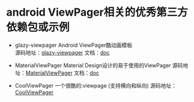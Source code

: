 # android ViewPager相关的优秀第三方依赖包或示例

* glazy-viewpager Android ViewPager酷动画模板  
源码地址：[glazy-viewpager](https://github.com/kannan-anbu/glazy-viewpager) 文档：[doc](https://github.com/kannan-anbu/glazy-viewpager/blob/master/README.md)

* MaterialViewPager Material Design设计的易于使用的ViewPager
源码地址：[MaterialViewPager](https://github.com/florent37/MaterialViewPager) 文档：[doc](https://github.com/florent37/MaterialViewPager/blob/master/README.md)

* CoolViewPager 一个很酷的:viewpage (支持横向和纵向)
源码地址：[CoolViewPager](https://github.com/HuanHaiLiuXin/CoolViewPager)